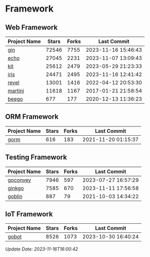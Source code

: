 # Framework

## Web Framework
| Project Name | Stars | Forks | Last Commit |
| ------------ | ----- | ----- | ----------- |
| [gin](https://github.com/gin-gonic/gin) | 72546 | 7755 | 2023-11-16 15:46:43 |
| [echo](https://github.com/labstack/echo) | 27045 | 2231 | 2023-11-07 13:09:43 |
| [kit](https://github.com/go-kit/kit) | 25612 | 2479 | 2023-05-29 21:23:33 |
| [iris](https://github.com/kataras/iris) | 24471 | 2495 | 2023-11-16 12:41:42 |
| [revel](https://github.com/revel/revel) | 13001 | 1416 | 2022-04-12 20:53:30 |
| [martini](https://github.com/go-martini/martini) | 11618 | 1167 | 2017-01-21 21:58:54 |
| [beego](https://github.com/astaxie/beego) | 677 | 177 | 2020-12-13 11:36:23 |

## ORM Framework
| Project Name | Stars | Forks | Last Commit |
| ------------ | ----- | ----- | ----------- |
| [gorm](https://github.com/jinzhu/gorm) | 616 | 183 | 2021-11-20 01:15:37 |

## Testing Framework
| Project Name | Stars | Forks | Last Commit |
| ------------ | ----- | ----- | ----------- |
| [goconvey](https://github.com/smartystreets/goconvey) | 7946 | 597 | 2023-07-27 16:57:29 |
| [ginkgo](https://github.com/onsi/ginkgo) | 7585 | 670 | 2023-11-11 17:56:58 |
| [goblin](https://github.com/franela/goblin) | 887 | 79 | 2021-10-03 14:34:22 |

## IoT Framework
| Project Name | Stars | Forks | Last Commit |
| ------------ | ----- | ----- | ----------- |
| [gobot](https://github.com/hybridgroup/gobot) | 8526 | 1073 | 2023-10-30 16:40:24 |

*Update Date: 2023-11-16T16:00:42*